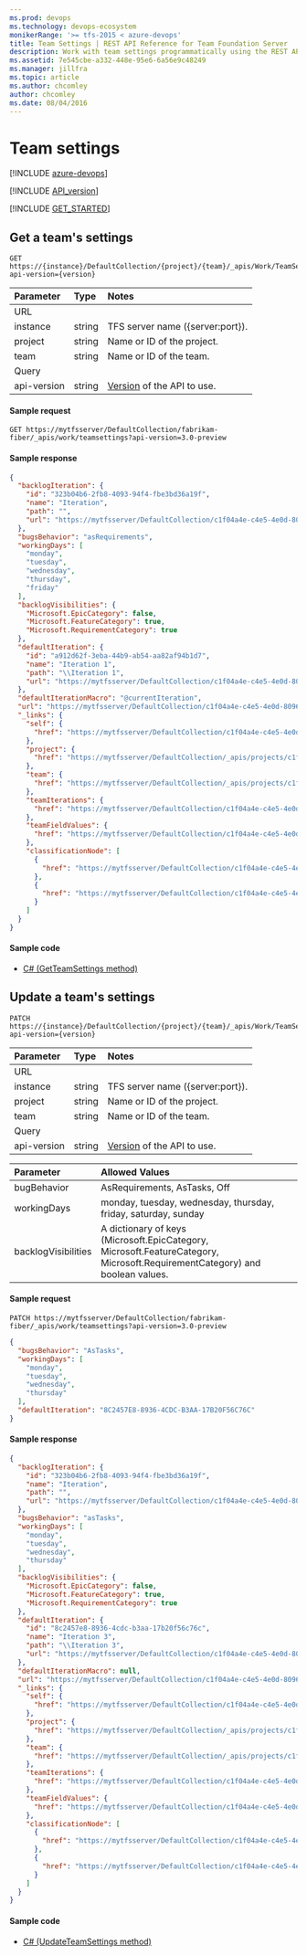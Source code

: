 ```yaml
---
ms.prod: devops
ms.technology: devops-ecosystem
monikerRange: '>= tfs-2015 < azure-devops'
title: Team Settings | REST API Reference for Team Foundation Server
description: Work with team settings programmatically using the REST APIs for Team Foundation Server.
ms.assetid: 7e545cbe-a332-448e-95e6-6a56e9c48249
ms.manager: jillfra
ms.topic: article
ms.author: chcomley
author: chcomley
ms.date: 08/04/2016
---
```


# Team settings

[!INCLUDE [azure-devops](../_data/azure-devops-message.md)]

[!INCLUDE [API_version](../_data/version2-preview1.md)]

[!INCLUDE [GET_STARTED](../_data/get-started.md)]

## Get a team's settings
<a id="GetTeamSettings"></a>

```
GET https://{instance}/DefaultCollection/{project}/{team}/_apis/Work/TeamSettings?api-version={version}
```

| Parameter  | Type     | Notes
|:-----------|:---------|:----------------------------------------------------------------------------------------------------------------------------
| URL
| instance   | string   | TFS server name ({server:port}).
| project    | string   | Name or ID of the project.
| team       | string   | Name or ID of the team.
| Query
| api-version | string  | [Version](../../concepts/rest-api-versioning.md) of the API to use.

#### Sample request

```
GET https://mytfsserver/DefaultCollection/fabrikam-fiber/_apis/work/teamsettings?api-version=3.0-preview
```

#### Sample response

```json
{
  "backlogIteration": {
    "id": "323b04b6-2fb8-4093-94f4-fbe3bd36a19f",
    "name": "Iteration",
    "path": "",
    "url": "https://mytfsserver/DefaultCollection/c1f04a4e-c4e5-4e0d-8096-e5f9fd214bfb/_apis/wit/classificationNodes/Iterations"
  },
  "bugsBehavior": "asRequirements",
  "workingDays": [
    "monday",
    "tuesday",
    "wednesday",
    "thursday",
    "friday"
  ],
  "backlogVisibilities": {
    "Microsoft.EpicCategory": false,
    "Microsoft.FeatureCategory": true,
    "Microsoft.RequirementCategory": true
  },
  "defaultIteration": {
    "id": "a912d62f-3eba-44b9-ab54-aa82af94b1d7",
    "name": "Iteration 1",
    "path": "\\Iteration 1",
    "url": "https://mytfsserver/DefaultCollection/c1f04a4e-c4e5-4e0d-8096-e5f9fd214bfb/_apis/wit/classificationNodes/Iterations/Iteration%201"
  },
  "defaultIterationMacro": "@currentIteration",
  "url": "https://mytfsserver/DefaultCollection/c1f04a4e-c4e5-4e0d-8096-e5f9fd214bfb/3e9700ae-46cb-4ee3-ad77-3a1b1ae99572/_apis/work/teamsettings",
  "_links": {
    "self": {
      "href": "https://mytfsserver/DefaultCollection/c1f04a4e-c4e5-4e0d-8096-e5f9fd214bfb/3e9700ae-46cb-4ee3-ad77-3a1b1ae99572/_apis/work/teamsettings"
    },
    "project": {
      "href": "https://mytfsserver/DefaultCollection/_apis/projects/c1f04a4e-c4e5-4e0d-8096-e5f9fd214bfb"
    },
    "team": {
      "href": "https://mytfsserver/DefaultCollection/_apis/projects/c1f04a4e-c4e5-4e0d-8096-e5f9fd214bfb/teams/3e9700ae-46cb-4ee3-ad77-3a1b1ae99572"
    },
    "teamIterations": {
      "href": "https://mytfsserver/DefaultCollection/c1f04a4e-c4e5-4e0d-8096-e5f9fd214bfb/3e9700ae-46cb-4ee3-ad77-3a1b1ae99572/_apis/work/teamsettings/iterations"
    },
    "teamFieldValues": {
      "href": "https://mytfsserver/DefaultCollection/c1f04a4e-c4e5-4e0d-8096-e5f9fd214bfb/3e9700ae-46cb-4ee3-ad77-3a1b1ae99572/_apis/work/teamsettings/teamfieldvalues"
    },
    "classificationNode": [
      {
        "href": "https://mytfsserver/DefaultCollection/c1f04a4e-c4e5-4e0d-8096-e5f9fd214bfb/_apis/wit/classificationNodes/Iterations"
      },
      {
        "href": "https://mytfsserver/DefaultCollection/c1f04a4e-c4e5-4e0d-8096-e5f9fd214bfb/_apis/wit/classificationNodes/Iterations/Iteration%201"
      }
    ]
  }
}
```


#### Sample code

* [C# (GetTeamSettings method)](https://github.com/Microsoft/vsts-dotnet-samples/blob/master/ClientLibrary/Snippets/Microsoft.TeamServices.Samples.Client/Work/TeamSettingsSample.cs#L15)

## Update a team's settings
<a id="SetTeamSettings"></a>

```no-highlight
PATCH https://{instance}/DefaultCollection/{project}/{team}/_apis/Work/TeamSettings?api-version={version}
```

| Parameter  | Type     | Notes
|:-----------|:---------|:----------------------------------------------------------------------------------------------------------------------------
| URL
| instance   | string   | TFS server name ({server:port}).
| project    | string   | Name or ID of the project.
| team       | string   | Name or ID of the team.
| Query
| api-version | string  | [Version](../../concepts/rest-api-versioning.md) of the API to use.

| Parameter  	| Allowed Values
|:-----------	|:---------
| bugBehavior	| AsRequirements, AsTasks, Off
| workingDays   | monday, tuesday, wednesday, thursday, friday, saturday, sunday
| backlogVisibilities | A dictionary of keys (Microsoft.EpicCategory, Microsoft.FeatureCategory, Microsoft.RequirementCategory) and boolean values.

#### Sample request

```
PATCH https://mytfsserver/DefaultCollection/fabrikam-fiber/_apis/work/teamsettings?api-version=3.0-preview
```
```json
{
  "bugsBehavior": "AsTasks",
  "workingDays": [
    "monday",
    "tuesday",
    "wednesday",
    "thursday"
  ],
  "defaultIteration": "8C2457E8-8936-4CDC-B3AA-17B20F56C76C"
}
```

#### Sample response

```json
{
  "backlogIteration": {
    "id": "323b04b6-2fb8-4093-94f4-fbe3bd36a19f",
    "name": "Iteration",
    "path": "",
    "url": "https://mytfsserver/DefaultCollection/c1f04a4e-c4e5-4e0d-8096-e5f9fd214bfb/_apis/wit/classificationNodes/Iterations"
  },
  "bugsBehavior": "asTasks",
  "workingDays": [
    "monday",
    "tuesday",
    "wednesday",
    "thursday"
  ],
  "backlogVisibilities": {
    "Microsoft.EpicCategory": false,
    "Microsoft.FeatureCategory": true,
    "Microsoft.RequirementCategory": true
  },
  "defaultIteration": {
    "id": "8c2457e8-8936-4cdc-b3aa-17b20f56c76c",
    "name": "Iteration 3",
    "path": "\\Iteration 3",
    "url": "https://mytfsserver/DefaultCollection/c1f04a4e-c4e5-4e0d-8096-e5f9fd214bfb/_apis/wit/classificationNodes/Iterations/Iteration%203"
  },
  "defaultIterationMacro": null,
  "url": "https://mytfsserver/DefaultCollection/c1f04a4e-c4e5-4e0d-8096-e5f9fd214bfb/3e9700ae-46cb-4ee3-ad77-3a1b1ae99572/_apis/work/teamsettings",
  "_links": {
    "self": {
      "href": "https://mytfsserver/DefaultCollection/c1f04a4e-c4e5-4e0d-8096-e5f9fd214bfb/3e9700ae-46cb-4ee3-ad77-3a1b1ae99572/_apis/work/teamsettings"
    },
    "project": {
      "href": "https://mytfsserver/DefaultCollection/_apis/projects/c1f04a4e-c4e5-4e0d-8096-e5f9fd214bfb"
    },
    "team": {
      "href": "https://mytfsserver/DefaultCollection/_apis/projects/c1f04a4e-c4e5-4e0d-8096-e5f9fd214bfb/teams/3e9700ae-46cb-4ee3-ad77-3a1b1ae99572"
    },
    "teamIterations": {
      "href": "https://mytfsserver/DefaultCollection/c1f04a4e-c4e5-4e0d-8096-e5f9fd214bfb/3e9700ae-46cb-4ee3-ad77-3a1b1ae99572/_apis/work/teamsettings/iterations"
    },
    "teamFieldValues": {
      "href": "https://mytfsserver/DefaultCollection/c1f04a4e-c4e5-4e0d-8096-e5f9fd214bfb/3e9700ae-46cb-4ee3-ad77-3a1b1ae99572/_apis/work/teamsettings/teamfieldvalues"
    },
    "classificationNode": [
      {
        "href": "https://mytfsserver/DefaultCollection/c1f04a4e-c4e5-4e0d-8096-e5f9fd214bfb/_apis/wit/classificationNodes/Iterations"
      },
      {
        "href": "https://mytfsserver/DefaultCollection/c1f04a4e-c4e5-4e0d-8096-e5f9fd214bfb/_apis/wit/classificationNodes/Iterations/Iteration%203"
      }
    ]
  }
}
```


#### Sample code

* [C# (UpdateTeamSettings method)](https://github.com/Microsoft/vsts-dotnet-samples/blob/master/ClientLibrary/Snippets/Microsoft.TeamServices.Samples.Client/Work/TeamSettingsSample.cs#L34)